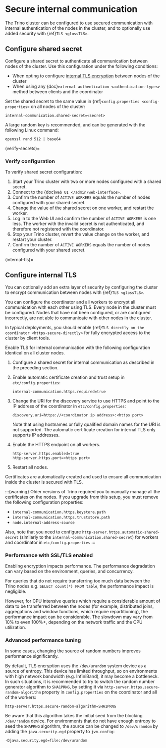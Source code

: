 # Secure internal communication

The Trino cluster can be configured to use secured communication with internal
authentication of the nodes in the cluster, and to optionally use added security
with {ref}`TLS <glossTLS>`.

## Configure shared secret

Configure a shared secret to authenticate all communication between nodes of the
cluster. Use this configuration under the following conditions:

- When opting to configure [internal TLS encryption](internal-tls)
  between nodes of the cluster
- When using any {doc}`external authentication <authentication-types>` method
  between clients and the coordinator

Set the shared secret to the same value in {ref}`config.properties
<config-properties>` on all nodes of the cluster:

```text
internal-communication.shared-secret=<secret>
```

A large random key is recommended, and can be generated with the following Linux
command:

```text
openssl rand 512 | base64
```

(verify-secrets)=

### Verify configuration

To verify shared secret configuration:

1. Start your Trino cluster with two or more nodes configured with a shared
   secret.
2. Connect to the {doc}`Web UI </admin/web-interface>`.
3. Confirm the number of `ACTIVE WORKERS` equals the number of nodes
   configured with your shared secret.
4. Change the value of the shared secret on one worker, and restart the worker.
5. Log in to the Web UI and confirm the number of `ACTIVE WORKERS` is one
   less. The worker with the invalid secret is not authenticated, and therefore
   not registered with the coordinator.
6. Stop your Trino cluster, revert the value change on the worker, and restart
   your cluster.
7. Confirm the number of `ACTIVE WORKERS` equals the number of nodes
   configured with your shared secret.

(internal-tls)=

## Configure internal TLS

You can optionally add an extra layer of security by configuring the cluster to
encrypt communication between nodes with {ref}`TLS <glossTLS>`.

You can configure the coordinator and all workers to encrypt all communication
with each other using TLS. Every node in the cluster must be configured. Nodes
that have not been configured, or are configured incorrectly, are not able to
communicate with other nodes in the cluster.

In typical deployments, you should enable {ref}`TLS directly on the coordinator
<https-secure-directly>` for fully encrypted access to the cluster by client
tools.

Enable TLS for internal communication with the following
configuration identical on all cluster nodes.

1. Configure a shared secret for internal communication as described in
   the preceding section.

2. Enable automatic certificate creation and trust setup in
   `etc/config.properties`:

   ```properties
   internal-communication.https.required=true
   ```

3. Change the URI for the discovery service to use HTTPS and point to the IP
   address of the coordinator in `etc/config.properties`:

   ```properties
   discovery.uri=https://<coordinator ip address>:<https port>
   ```

   Note that using hostnames or fully qualified domain names for the URI is
   not supported. The automatic certificate creation for internal TLS only
   supports IP addresses.

4. Enable the HTTPS endpoint on all workers.

   ```properties
   http-server.https.enabled=true
   http-server.https.port=<https port>
   ```

5. Restart all nodes.

Certificates are automatically created and used to ensure all communication
inside the cluster is secured with TLS.

:::{warning}
Older versions of Trino required you to manually manage all the certificates
on the nodes. If you upgrade from this setup, you must remove the following
configuration properties:

- `internal-communication.https.keystore.path`
- `internal-communication.https.truststore.path`
- `node.internal-address-source`

Also, note that you need to configure `http-server.https.automatic-shared-secret`
(similarly to the `internal-communication.shared-secret`) for workers and coordinator
in `etc/config.properties`
:::

### Performance with SSL/TLS enabled

Enabling encryption impacts performance. The performance degradation can vary
based on the environment, queries, and concurrency.

For queries that do not require transferring too much data between the Trino
nodes e.g. `SELECT count(*) FROM table`, the performance impact is negligible.

However, for CPU intensive queries which require a considerable amount of data
to be transferred between the nodes (for example, distributed joins, aggregations and
window functions, which require repartitioning), the performance impact can be
considerable. The slowdown may vary from 10% to even 100%+, depending on the network
traffic and the CPU utilization.

### Advanced performance tuning

In some cases, changing the source of random numbers improves performance
significantly.

By default, TLS encryption uses the `/dev/urandom` system device as a source of entropy.
This device has limited throughput, so on environments with high network bandwidth
(e.g. InfiniBand), it may become a bottleneck. In such situations, it is recommended to try
to switch the random number generator algorithm to `SHA1PRNG`, by setting it via
`http-server.https.secure-random-algorithm` property in `config.properties` on the coordinator
and all of the workers:

```text
http-server.https.secure-random-algorithm=SHA1PRNG
```

Be aware that this algorithm takes the initial seed from
the blocking `/dev/random` device. For environments that do not have enough entropy to seed
the `SHAPRNG` algorithm, the source can be changed to `/dev/urandom`
by adding the `java.security.egd` property to `jvm.config`:

```text
-Djava.security.egd=file:/dev/urandom
```
